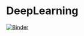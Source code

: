 # DeepLearning

[![Binder](https://mybinder.org/badge_logo.svg)](https://mybinder.org/v2/gh/ennioguzman91/DeepLearning/master)
